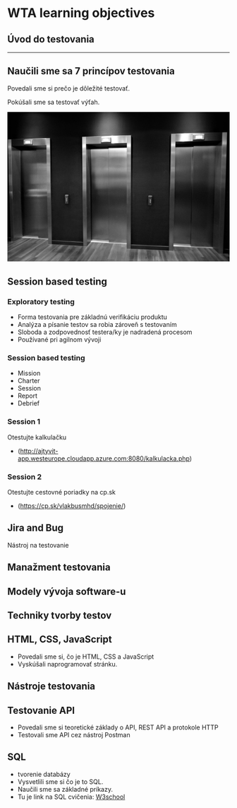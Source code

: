 # WTA learning objectives

## **Úvod do testovania**
---
Naučili sme sa 7 princípov testovania
---
Povedali sme si prečo je dôležité testovať.

Pokúšali sme sa testovať výťah.

![Výťahy](Elevators.jpg)
## **Session based testing** 
### Exploratory testing
- Forma testovania pre základnú verifikáciu produktu
- Analýza a písanie testov sa robia zároveň s testovaním
- Sloboda a zodpovednosť testera/ky je nadradená procesom
- Používané pri agilnom vývoji

### Session based testing
- Mission 
- Charter
- Session
- Report
- Debrief
### Session 1
Otestujte kalkulačku
- (http://ajtyvit-app.westeurope.cloudapp.azure.com:8080/kalkulacka.php)
### Session 2
Otestujte cestovné poriadky na cp.sk
- (https://cp.sk/vlakbusmhd/spojenie/)
## **Jira and Bug**
Nástroj na testovanie

## **Manažment testovania**

## **Modely vývoja software-u** 

## **Techniky tvorby testov**

## **HTML, CSS, JavaScript**
- Povedali sme si, čo je HTML, CSS a JavaScript
- Vyskúšali naprogramovať stránku.

## **Nástroje testovania** 

## **Testovanie API** 
- Povedali sme si teoretické základy o API, REST API a protokole HTTP
- Testovali sme API cez nástroj Postman

## **SQL** 
- tvorenie databázy
- Vysvetlili sme si čo je to SQL.
- Naučili sme sa základné príkazy.
- Tu je link na SQL cvičenia:
[W3school](https://www.w3schools.com/sql/sql_exercises.asp
)
